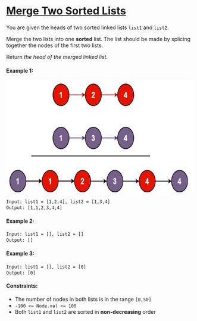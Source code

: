 # [Merge Two Sorted Lists](https://leetcode.com/explore/interview/card/top-interview-questions-easy/93/linked-list/771/)
You are given the heads of two sorted linked lists `list1` and `list2`.  
  
Merge the two lists into one **sorted** list. The list should be made by splicing together the nodes of the first two lists.  
  
Return *the head of the merged linked list*.

#### Example 1:
<img src="images/example1.png" width="500" height="300">

```
Input: list1 = [1,2,4], list2 = [1,3,4]
Output: [1,1,2,3,4,4]
```

#### Example 2:
```
Input: list1 = [], list2 = []
Output: []
```

#### Example 3:
```
Input: list1 = [], list2 = [0]
Output: [0]
```

#### Constraints:
- The number of nodes in both lists is in the range `[0,50]`
- `-100 <= Node.val <= 100`
- Both `list1` and `list2` are sorted in **non-decreasing** order
